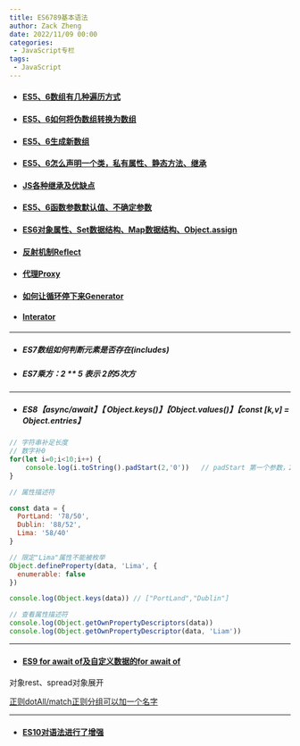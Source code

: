 ```yaml
---
title: ES6789基本语法
author: Zack Zheng
date: 2022/11/09 00:00
categories:
 - JavaScript专栏
tags:
 - JavaScript
---
```


<simple-img src="JavaScript数组.svg"></simple-img>

+ #### [ES5、6数组有几种遍历方式](https://github.com/zack-xy/try-projects/blob/main/learn-es6789/static/lesson2-2.js)

+ #### [ES5、6如何将伪数组转换为数组](https://github.com/zack-xy/try-projects/blob/main/learn-es6789/static/lesson2-2-1.js)

+ #### [ES5、6生成新数组](https://github.com/zack-xy/try-projects/blob/main/learn-es6789/static/lesson2-2-2.js)

+ ####  [ES5、6怎么声明一个类，私有属性、静态方法、继承](https://github.com/zack-xy/try-projects/blob/main/learn-es6789/static/lesson2-3.js)

+ #### [JS各种继承及优缺点](https://zack-xy.github.io/knownNet/program/specialColumn/JavaScript%E4%B8%93%E6%A0%8F/JavaScript%E4%B8%AD%E5%B8%B8%E8%A7%81%E7%9A%84%E7%BB%A7%E6%89%BF%E6%96%B9%E5%BC%8F.html)

+ #### [ES5、6函数参数默认值、不确定参数](https://github.com/zack-xy/try-projects/blob/main/learn-es6789/static/lesson2-4.js)

+ ####  [ES6对象属性、Set数据结构、Map数据结构、Object.assign](https://github.com/zack-xy/try-projects/blob/main/learn-es6789/static/lesson2-5.js)

+ #### [反射机制Reflect](https://github.com/zack-xy/try-projects/blob/main/learn-es6789/static/lesson2-6.js)

+ #### [代理Proxy](https://github.com/zack-xy/try-projects/blob/main/learn-es6789/static/lesson2-7.js)

+ #### [如何让循环停下来Generator](https://github.com/zack-xy/try-projects/blob/main/learn-es6789/static/lesson2-8.js)

+ #### [Interator](https://github.com/zack-xy/try-projects/blob/main/learn-es6789/static/lesson2-9.js)

----

+ ##### ES7数组如何判断元素是否存在(includes)

+ ##### ES7乘方：2 ** 5 表示 2的5次方

-----

+ ##### ES8【async/await】【 Object.keys()】【Object.values()】【const [k,v] = Object.entries】

```javascript
// 字符串补足长度
// 数字补0
for(let i=0;i<10;i++) {
	console.log(i.toString().padStart(2,'0'))   // padStart 第一个参数，2位，第二个参数，补0
}

```

```javascript
// 属性描述符

const data = {
  PortLand: '78/50',
  Dublin: '88/52',
  Lima: '58/40'
}

// 限定"Lima"属性不能被枚举
Object.defineProperty(data, 'Lima', {
  enumerable: false
})

console.log(Object.keys(data)) // ["PortLand","Dublin"]

// 查看属性描述符
console.log(Object.getOwnPropertyDescriptors(data))
console.log(Object.getOwnPropertyDescriptor(data, 'Liam'))
```

----

+ #### [ES9 for await of及自定义数据的for await of](https://github.com/zack-xy/try-projects/blob/main/learn-es6789/static/lesson5-1.js)

对象rest、spread对象展开

[正则dotAll/match正则分组可以加一个名字](https://github.com/zack-xy/try-projects/blob/main/learn-es6789/static/lesson5-3.js)

----

+ #### [ES10对语法进行了增强](https://github.com/zack-xy/try-projects/blob/main/learn-es6789/static/lesson6-1.js)

